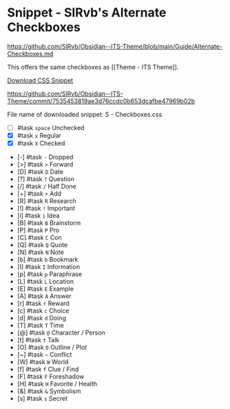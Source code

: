# Snippet - SlRvb's Alternate Checkboxes

<https://github.com/SlRvb/Obsidian--ITS-Theme/blob/main/Guide/Alternate-Checkboxes.md>

This offers the same checkboxes as [[Theme - ITS Theme]].

[Download CSS Snippet](https://github.com/SlRvb/Obsidian--ITS-Theme/blob/main/Snippets/S%20-%20Checkboxes.css)

<https://github.com/SlRvb/Obsidian--ITS-Theme/commit/7535453819ae3d76ccdc0b653dcafbe47969b02b>

File name of downloaded snippet: S - Checkboxes.css

<!-- placeholder to force blank line before tasks --> <!-- include: DocsSamplesForStatuses.test.DefaultStatuses_its-theme-supported-statuses.approved.tasks.md -->

- [ ] #task `space` Unchecked
- [x] #task `x` Regular
- [X] #task `X` Checked
- [-] #task `-` Dropped
- [>] #task `>` Forward
- [D] #task `D` Date
- [?] #task `?` Question
- [/] #task `/` Half Done
- [+] #task `+` Add
- [R] #task `R` Research
- [!] #task `!` Important
- [i] #task `i` Idea
- [B] #task `B` Brainstorm
- [P] #task `P` Pro
- [C] #task `C` Con
- [Q] #task `Q` Quote
- [N] #task `N` Note
- [b] #task `b` Bookmark
- [I] #task `I` Information
- [p] #task `p` Paraphrase
- [L] #task `L` Location
- [E] #task `E` Example
- [A] #task `A` Answer
- [r] #task `r` Reward
- [c] #task `c` Choice
- [d] #task `d` Doing
- [T] #task `T` Time
- [@] #task `@` Character / Person
- [t] #task `t` Talk
- [O] #task `O` Outline / Plot
- [~] #task `~` Conflict
- [W] #task `W` World
- [f] #task `f` Clue / Find
- [F] #task `F` Foreshadow
- [H] #task `H` Favorite / Health
- [&] #task `&` Symbolism
- [s] #task `s` Secret

<!-- placeholder to force blank line after tasks --> <!-- endInclude -->
